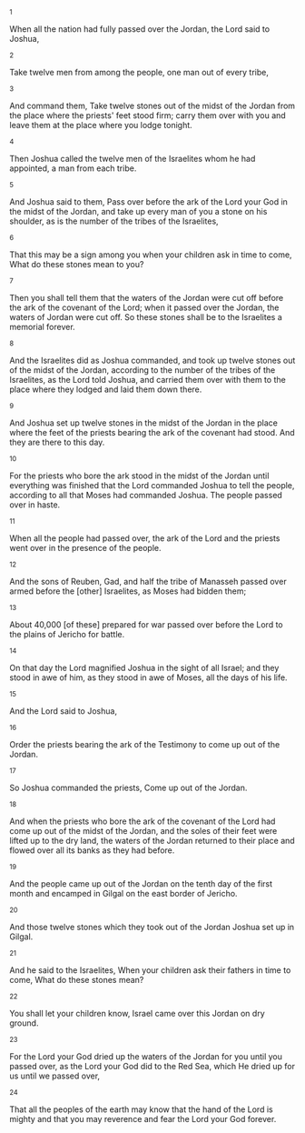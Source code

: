 <sup>1</sup> 

When all the nation had fully passed over the Jordan, the Lord said to Joshua, 

<sup>2</sup> 

Take twelve men from among the people, one man out of every tribe, 

<sup>3</sup> 

And command them, Take twelve stones out of the midst of the Jordan from the place where the priests' feet stood firm; carry them over with you and leave them at the place where you lodge tonight. 

<sup>4</sup> 

Then Joshua called the twelve men of the Israelites whom he had appointed, a man from each tribe. 

<sup>5</sup> 

And Joshua said to them, Pass over before the ark of the Lord your God in the midst of the Jordan, and take up every man of you a stone on his shoulder, as is the number of the tribes of the Israelites, 

<sup>6</sup> 

That this may be a sign among you when your children ask in time to come, What do these stones mean to you? 

<sup>7</sup> 

Then you shall tell them that the waters of the Jordan were cut off before the ark of the covenant of the Lord; when it passed over the Jordan, the waters of Jordan were cut off. So these stones shall be to the Israelites a memorial forever. 

<sup>8</sup> 

And the Israelites did as Joshua commanded, and took up twelve stones out of the midst of the Jordan, according to the number of the tribes of the Israelites, as the Lord told Joshua, and carried them over with them to the place where they lodged and laid them down there. 

<sup>9</sup> 

And Joshua set up twelve stones in the midst of the Jordan in the place where the feet of the priests bearing the ark of the covenant had stood. And they are there to this day. 

<sup>10</sup> 

For the priests who bore the ark stood in the midst of the Jordan until everything was finished that the Lord commanded Joshua to tell the people, according to all that Moses had commanded Joshua. The people passed over in haste. 

<sup>11</sup> 

When all the people had passed over, the ark of the Lord and the priests went over in the presence of the people. 

<sup>12</sup> 

And the sons of Reuben, Gad, and half the tribe of Manasseh passed over armed before the [other] Israelites, as Moses had bidden them; 

<sup>13</sup> 

About 40,000 [of these] prepared for war passed over before the Lord to the plains of Jericho for battle. 

<sup>14</sup> 

On that day the Lord magnified Joshua in the sight of all Israel; and they stood in awe of him, as they stood in awe of Moses, all the days of his life. 

<sup>15</sup> 

And the Lord said to Joshua, 

<sup>16</sup> 

Order the priests bearing the ark of the Testimony to come up out of the Jordan. 

<sup>17</sup> 

So Joshua commanded the priests, Come up out of the Jordan. 

<sup>18</sup> 

And when the priests who bore the ark of the covenant of the Lord had come up out of the midst of the Jordan, and the soles of their feet were lifted up to the dry land, the waters of the Jordan returned to their place and flowed over all its banks as they had before. 

<sup>19</sup> 

And the people came up out of the Jordan on the tenth day of the first month and encamped in Gilgal on the east border of Jericho. 

<sup>20</sup> 

And those twelve stones which they took out of the Jordan Joshua set up in Gilgal. 

<sup>21</sup> 

And he said to the Israelites, When your children ask their fathers in time to come, What do these stones mean? 

<sup>22</sup> 

You shall let your children know, Israel came over this Jordan on dry ground. 

<sup>23</sup> 

For the Lord your God dried up the waters of the Jordan for you until you passed over, as the Lord your God did to the Red Sea, which He dried up for us until we passed over, 

<sup>24</sup> 

That all the peoples of the earth may know that the hand of the Lord is mighty and that you may reverence and fear the Lord your God forever.